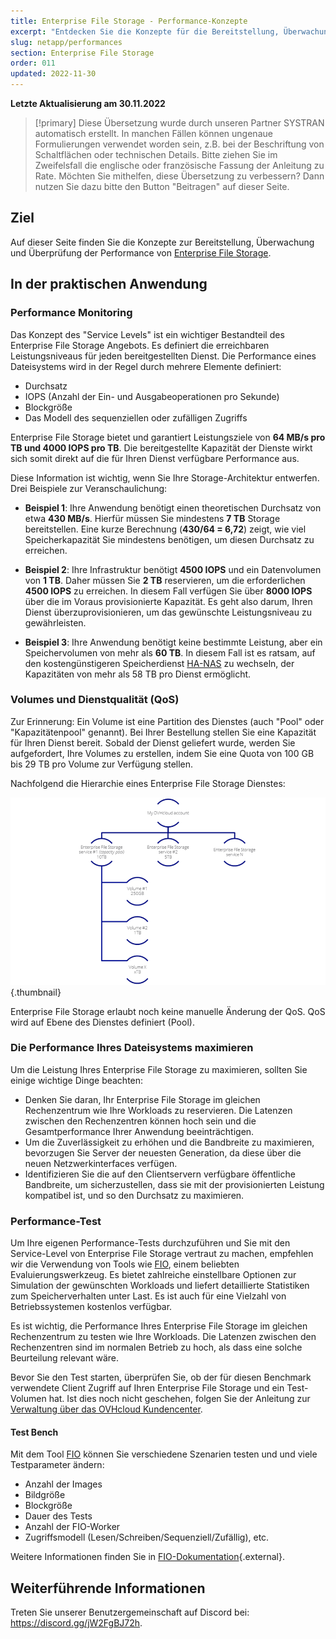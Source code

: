 ```yaml
---
title: Enterprise File Storage - Performance-Konzepte
excerpt: "Entdecken Sie die Konzepte für die Bereitstellung, Überwachung und den Performance-Test von Enterprise File Storage"
slug: netapp/performances
section: Enterprise File Storage
order: 011
updated: 2022-11-30
---
```


**Letzte Aktualisierung am 30.11.2022**

> [!primary]
> Diese Übersetzung wurde durch unseren Partner SYSTRAN automatisch erstellt. In manchen Fällen können ungenaue Formulierungen verwendet worden sein, z.B. bei der Beschriftung von Schaltflächen oder technischen Details. Bitte ziehen Sie im Zweifelsfall die englische oder französische Fassung der Anleitung zu Rate. Möchten Sie mithelfen, diese Übersetzung zu verbessern? Dann nutzen Sie dazu bitte den Button "Beitragen" auf dieser Seite.
>

## Ziel

Auf dieser Seite finden Sie die Konzepte zur Bereitstellung, Überwachung und Überprüfung der Performance von [Enterprise File Storage](https://www.ovhcloud.com/de/storage-solutions/enterprise-file-storage/).

## In der praktischen Anwendung

### Performance Monitoring

Das Konzept des "Service Levels" ist ein wichtiger Bestandteil des Enterprise File Storage Angebots. Es definiert die erreichbaren Leistungsniveaus für jeden bereitgestellten Dienst. Die Performance eines Dateisystems wird in der Regel durch mehrere Elemente definiert: 

- Durchsatz 
- IOPS (Anzahl der Ein- und Ausgabeoperationen pro Sekunde)
- Blockgröße
- Das Modell des sequenziellen oder zufälligen Zugriffs

Enterprise File Storage bietet und garantiert Leistungsziele von **64 MB/s pro TB und 4000 IOPS pro TB**. Die bereitgestellte Kapazität der Dienste wirkt sich somit direkt auf die für Ihren Dienst verfügbare Performance aus.

Diese Information ist wichtig, wenn Sie Ihre Storage-Architektur entwerfen. Drei Beispiele zur Veranschaulichung:

- **Beispiel 1**: Ihre Anwendung benötigt einen theoretischen Durchsatz von etwa **430 MB/s**. Hierfür müssen Sie mindestens **7 TB** Storage bereitstellen. Eine kurze Berechnung (**430/64 = 6,72**) zeigt, wie viel Speicherkapazität Sie mindestens benötigen, um diesen Durchsatz zu erreichen.

- **Beispiel 2**: Ihre Infrastruktur benötigt **4500 IOPS** und ein Datenvolumen von **1 TB**. Daher müssen Sie **2 TB** reservieren, um die erforderlichen **4500 IOPS**  zu erreichen. In diesem Fall verfügen Sie über **8000 IOPS** über die im Voraus provisionierte Kapazität. Es geht also darum, Ihren Dienst überzuprovisionieren, um das gewünschte Leistungsniveau zu gewährleisten.

- **Beispiel 3**: Ihre Anwendung benötigt keine bestimmte Leistung, aber ein Speichervolumen von mehr als **60 TB**. In diesem Fall ist es ratsam, auf den kostengünstigeren Speicherdienst [HA-NAS](https://www.ovhcloud.com/de/storage-solutions/nas-ha/) zu wechseln, der Kapazitäten von mehr als 58 TB pro Dienst ermöglicht.

### Volumes und Dienstqualität (QoS)

Zur Erinnerung: Ein Volume ist eine Partition des Dienstes (auch "Pool" oder "Kapazitätenpool" genannt). Bei Ihrer Bestellung stellen Sie eine Kapazität für Ihren Dienst bereit. Sobald der Dienst geliefert wurde, werden Sie aufgefordert, Ihre Volumes zu erstellen, indem Sie eine Quota von 100 GB bis 29 TB pro Volume zur Verfügung stellen. 

Nachfolgend die Hierarchie eines Enterprise File Storage Dienstes:

![Enterprise File Storage Perf 1](images/Netapp_Hierarchie_2.png){.thumbnail}

Enterprise File Storage erlaubt noch keine manuelle Änderung der QoS. QoS wird auf Ebene des Dienstes definiert (Pool).

### Die Performance Ihres Dateisystems maximieren

Um die Leistung Ihres Enterprise File Storage zu maximieren, sollten Sie einige wichtige Dinge beachten:

- Denken Sie daran, Ihr Enterprise File Storage im gleichen Rechenzentrum wie Ihre Workloads zu reservieren. Die Latenzen zwischen den Rechenzentren können hoch sein und die Gesamtperformance Ihrer Anwendung beeinträchtigen.
- Um die Zuverlässigkeit zu erhöhen und die Bandbreite zu maximieren, bevorzugen Sie Server der neuesten Generation, da diese über die neuen Netzwerkinterfaces verfügen.
- Identifizieren Sie die auf den Clientservern verfügbare öffentliche Bandbreite, um sicherzustellen, dass sie mit der provisionierten Leistung kompatibel ist, und so den Durchsatz zu maximieren.

### Performance-Test

Um Ihre eigenen Performance-Tests durchzuführen und Sie mit den Service-Level von Enterprise File Storage vertraut zu machen, empfehlen wir die Verwendung von Tools wie [FIO](https://github.com/axboe/fio), einem beliebten Evaluierungswerkzeug. Es bietet zahlreiche einstellbare Optionen zur Simulation der gewünschten Workloads und liefert detaillierte Statistiken zum Speicherverhalten unter Last. Es ist auch für eine Vielzahl von Betriebssystemen kostenlos verfügbar.

Es ist wichtig, die Performance Ihres Enterprise File Storage im gleichen Rechenzentrum zu testen wie Ihre Workloads. Die Latenzen zwischen den Rechenzentren sind im normalen Betrieb zu hoch, als dass eine solche Beurteilung relevant wäre.

Bevor Sie den Test starten, überprüfen Sie, ob der für diesen Benchmark verwendete Client Zugriff auf Ihren Enterprise File Storage und ein Test-Volumen hat. Ist dies noch nicht geschehen, folgen Sie der Anleitung zur [Verwaltung über das OVHcloud Kundencenter](https://docs.ovh.com/de/storage/file-storage/netapp/control-panel/).

#### Test Bench

Mit dem Tool [FIO](https://github.com/axboe/fio) können Sie verschiedene Szenarien testen und und viele Testparameter ändern:

- Anzahl der Images 
- Bildgröße
- Blockgröße
- Dauer des Tests
- Anzahl der FIO-Worker
- Zugriffsmodell (Lesen/Schreiben/Sequenziell/Zufällig), etc.

Weitere Informationen finden Sie in [FIO-Dokumentation](https://fio.readthedocs.io/en/latest/index.html){.external}.

## Weiterführende Informationen

Treten Sie unserer Benutzergemeinschaft auf Discord bei: <https://discord.gg/jW2FgBJ72h>.
